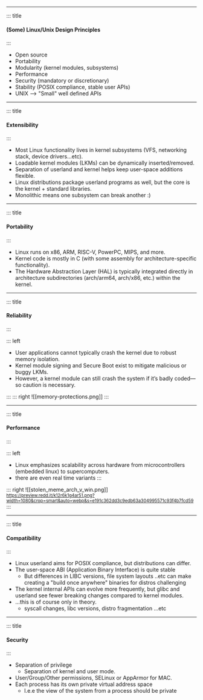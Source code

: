 
---
<!-- slide template="[[Base Slide]]" -->

::: title

#### (Some) Linux/Unix Design Principles

:::

- Open source
- Portability
- Modularity (kernel modules, subsystems)
- Performance
- Security (mandatory or discretionary)
- Stability (POSIX compliance, stable user APIs)
- UNIX --> "Small" well defined APIs 

---
<!-- slide template="[[Base Slide]]" -->

::: title

#### Extensibility

:::

- Most Linux functionality lives in kernel subsystems (VFS, networking stack, device drivers...etc).
- Loadable kernel modules (LKMs) can be dynamically inserted/removed.
- Separation of userland and kernel helps keep user-space additions flexible.
- Linux distributions package userland programs as well, but the core is the kernel + standard libraries.
- Monolithic means one subsystem can break another :)
---
<!-- slide template="[[Base Slide]]" -->
::: title

#### Portability

:::

- Linux runs on x86, ARM, RISC-V, PowerPC, MIPS, and more.
- Kernel code is mostly in C (with some assembly for architecture-specific functionality).
- The Hardware Abstraction Layer (HAL)  is typically integrated directly in architecture subdirectories (arch/arm64, arch/x86, etc.) within the kernel.

---
<!-- slide template="[[Split Vertical]]" -->

::: title

#### Reliability

:::

::: left 
- User applications cannot typically crash the kernel due to robust memory isolation.
- Kernel module signing and Secure Boot exist to mitigate malicious or buggy LKMs.
- However, a kernel module can still crash the system if it’s badly coded—so caution is necessary.

:::
::: right
![[memory-protections.png]]
:::


---
<!-- slide template="[[Split Vertical]]" -->

::: title

#### Performance

:::

::: left

- Linux emphasizes scalability across hardware from microcontrollers (embedded linux) to supercomputers.
- there are even real time variants
:::

::: right
![[stolen_meme_arch_v_win.png]]
<small>
https://preview.redd.it/k12r6k1g4ar51.png?width=1080&crop=smart&auto=webp&s=e191c362dd3c9edb63a304995571c93f4b7fcd59
</small>
:::

---
<!-- slide template="[[Base Slide]]" -->
::: title

#### Compatibility

:::

- Linux userland aims for POSIX compliance, but distributions can differ.
- The user-space ABI (Application Binary Interface) is quite stable
	- But differences in LIBC versions, file system layouts ..etc can make creating a "build once  anywhere" binaries for distros challenging 
- The kernel internal APIs can evolve more frequently, but glibc and userland see fewer breaking changes compared to kernel modules.
- ...this is of course only in theory.
	- syscall changes, libc versions,  distro fragmentation ...etc

---
<!-- slide template="[[Base Slide]]" -->

::: title

#### Security

:::
- Separation of privilege 
	- Separation of kernel and user mode.
- User/Group/Other permissions, SELinux or AppArmor for MAC.
- Each process has its own private virtual address space
	- I.e.e the view of the system from a process should be private
